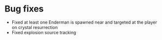 # Bug fixes
* Fixed at least one Enderman is spawned near and targeted at the player on crystal resurrection
* Fixed explosion source tracking

